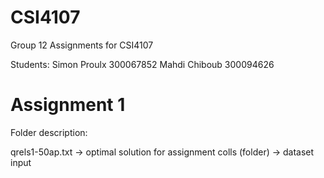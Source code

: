 # CSI4107
Group 12 Assignments for CSI4107

Students:
Simon Proulx 300067852
Mahdi Chiboub 300094626


# Assignment 1
Folder description:

qrels1-50ap.txt -> optimal solution for assignment
colls (folder) -> dataset input


